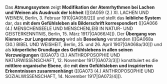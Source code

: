 
Das **Atmungssystem** zeigt **Modifikation der Atemrhythmen bei Lachen und Weinen als Ausdruck der Ichheit** ([[GA059 (2.) XI. LACHEN UND WEINEN, Berlin, 3. Februar 1910|GA059/2]]) und stellt das **leibliche System** dar, das **mit dem Gefühlsleben als Bilderschrift korrespondiert** ([[GA066 (4.) MENSCHENSEELE UND MENSCHENLEIB IN NATUR- UND GEISTERKENNTNIS, Berlin, 15. März 1917|GA066/4]]). Der **Übergang von Kiemen- zur Lungenatmung** wird als **Beseelung** verstanden ([[GA068a (30.) BIBEL UND WEISHEIT, Berlin, 25. und 26. April 1907|GA068a/30]]) und als **körperliche Grundlage des Gefühlslebens in allen seinen Verzweigungen** ([[GA073 (3.) ANTHROPOSOPHIE UND NATURWISSENSCHAFT, 12. November 1917|GA073/3]]) konstituiert es die **mittlere organische Ebene**, die **mit dem Gefühlsleben und inspirierten Erkenntnissen zusammenhängt** ([[GA073 (4.) ANTHROPOSOPHIE UND SOZIALWISSENSCHAFT, 14. November 1917|GA073/4]]).
